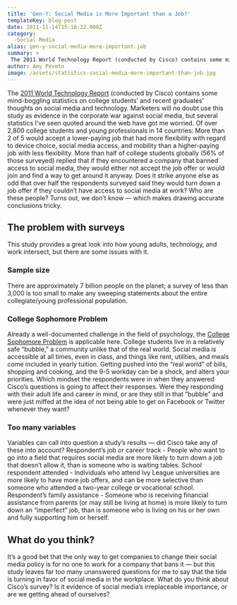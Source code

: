 ```yaml
---
title: 'Gen-Y: Social Media is More Important than a Job?'
templateKey: blog-post
date: 2011-11-14T15:18:22.000Z
category: 
  -Social Media
alias: gen-y-social-media-more-important-job
summary: > 
 The 2011 World Technology Report (conducted by Cisco) contains some mind-boggling statistics on college students’ and recent graduates’ thoughts on social media and technology. Marketers will no doubt use this study as evidence in the corporate war against social media, but several statistics I’ve seen quoted around the web have got me worried.
author: Amy Peveto
image: /assets/statistics-social-media-more-important-than-job.jpg
---
```


The [2011 World Technology Report](http://www.cisco.com/c/en/us/solutions/enterprise/connected-world-technology-report/index.html) (conducted by Cisco) contains some mind-boggling statistics on college students’ and recent graduates’ thoughts on social media and technology. Marketers will no doubt use this study as evidence in the corporate war against social media, but several statistics I’ve seen quoted around the web have got me worried. Of over 2,800 college students and young professionals in 14 countries: More than 2 of 5 would accept a lower-paying job that had more flexibility with regard to device choice, social media access, and mobility than a higher-paying job with less flexibility. More than half of college students globally (56% of those surveyed) replied that if they encountered a company that banned access to social media, they would either not accept the job offer or would join and find a way to get around it anyway. Does it strike anyone else as odd that over half the respondents surveyed said they would turn down a job offer if they couldn’t have access to social media at work? Who are these people? Turns out, we don’t know — which makes drawing accurate conclusions tricky.

The problem with surveys
------------------------

This study provides a great look into how young adults, technology, and work intersect, but there are some issues with it.

### Sample size

There are approximately 7 billion people on the planet; a survey of less than 3,000 is too small to make any sweeping statements about the entire collegiate/young professional population.

### College Sophomore Problem

Already a well-documented challenge in the field of psychology, the [College Sophomore Problem](http://psych.unl.edu/psyc450_2010/ch7/The%20College%20Sophomore.html) is applicable here. College students live in a relatively safe “bubble,” a community unlike that of the real world. Social media is accessible at all times, even in class, and things like rent, utilities, and meals come included in yearly tuition. Getting pushed into the “real world” of bills, shopping and cooking, and the 9-5 workday can be a shock, and alters your priorities. Which mindset the respondents were in when they answered Cisco’s questions is going to affect their responses. Were they responding with their adult life and career in mind, or are they still in that “bubble” and were just miffed at the idea of not being able to get on Facebook or Twitter whenever they want?

### Too many variables

Variables can call into question a study’s results — did Cisco take any of these into account? Respondent’s job or career track - People who want to go into a field that requires social media are more likely to turn down a job that doesn’t allow it, than is someone who is waiting tables. School respondent attended - Individuals who attend Ivy League universities are more likely to have more job offers, and can be more selective than someone who attended a two-year college or vocational school. Respondent’s family assistance - Someone who is receiving financial assistance from parents (or may still be living at home) is more likely to turn down an “imperfect” job, than is someone who is living on his or her own and fully supporting him or herself.

What do you think?
------------------

It’s a good bet that the only way to get companies to change their social media policy is for no one to work for a company that bans it — but this study leaves far too many unanswered questions for me to say that the tide is turning in favor of social media in the workplace. What do you think about Cisco’s survey? Is it evidence of social media’s irreplaceable importance, or are we getting ahead of ourselves?